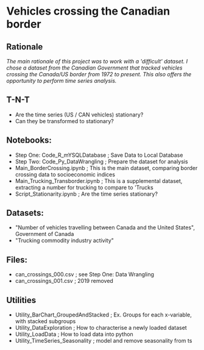 # Vehicles crossing the Canadian border

## Rationale
*The main rationale of this project was to work with a 'difficult' dataset. I chose a dataset from the Canadian Government that tracked vehicles crossing the Canada/US border from 1972 to present. This also offers the opportunity to perform time series analysis.*

## T-N-T
* Are the time series (US / CAN vehicles) stationary?
* Can they be transformed to stationary?

## Notebooks:
* Step One: Code_R_mYSQLDatabase ; Save Data to Local Database
* Step Two: Code_Py_DataWrangling ; Prepare the dataset for analysis
* Main_BorderCrossing.ipynb ; This is the main dataset, comparing border crossing data to socioeconomic indices
* Main_Trucking_Transborder.ipynb ; This is a supplemental dataset, extracting a number for trucking to compare to 'Trucks
* Script_Stationarity.ipynb ; Are the time series stationary?

## Datasets:
* "Number of vehicles travelling between Canada and the United States", Government of Canada
* "Trucking commodity industry activity"

## Files:
* can_crossings_000.csv ; see Step One: Data Wrangling
* can_crossings_001.csv ; 2019 removed

## Utilities
* Utility_BarChart_GroupedAndStacked ; Ex. Groups for each x-variable, with stacked subgroups
* Utility_DataExploration ; How to characterise a newly loaded dataset
* Utility_LoadData ; How to load data into python
* Utility_TimeSeries_Seasonality ; model and remove seasonality from ts
